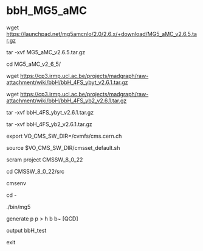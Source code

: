 # bbH_MG5_aMC

wget https://launchpad.net/mg5amcnlo/2.0/2.6.x/+download/MG5_aMC_v2.6.5.tar.gz

tar -xvf MG5_aMC_v2.6.5.tar.gz

cd MG5_aMC_v2_6_5/

wget https://cp3.irmp.ucl.ac.be/projects/madgraph/raw-attachment/wiki/bbH/bbH_4FS_ybyt_v2.6.1.tar.gz

wget https://cp3.irmp.ucl.ac.be/projects/madgraph/raw-attachment/wiki/bbH/bbH_4FS_yb2_v2.6.1.tar.gz

tar -xvf bbH_4FS_ybyt_v2.6.1.tar.gz

tar -xvf bbH_4FS_yb2_v2.6.1.tar.gz

export VO_CMS_SW_DIR=/cvmfs/cms.cern.ch

source $VO_CMS_SW_DIR/cmsset_default.sh

scram project CMSSW_8_0_22

cd CMSSW_8_0_22/src

cmsenv

cd -

./bin/mg5

generate p p > h b b~ [QCD]

output bbH_test


exit
